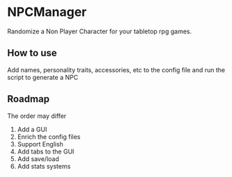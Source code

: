 # NPCManager
Randomize a Non Player Character for your tabletop rpg games.

## How to use
Add names, personality traits, accessories, etc to the config file and run the script to generate a NPC

## Roadmap
The order may differ

1. Add a GUI
2. Enrich the config files
3. Support English
4. Add tabs to the GUI
5. Add save/load
6. Add stats systems
